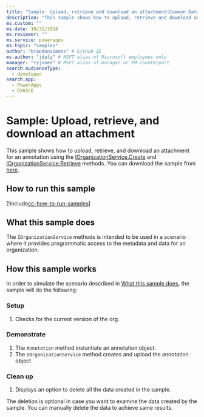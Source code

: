 ```yaml
---
title: "Sample: Upload, retrieve and download an attachment(Common Data Service) | Microsoft Docs" # Intent and product brand in a unique string of 43-59 chars including spaces
description: "This sample shows how to upload, retrieve and dowmload an atatchment" # 115-145 characters including spaces. This abstract displays in the search result.
ms.custom: ""
ms.date: 10/31/2018
ms.reviewer: ""
ms.service: powerapps
ms.topic: "samples"
author: "brandonsimons" # GitHub ID
ms.author: "jdaly" # MSFT alias of Microsoft employees only
manager: "ryjones" # MSFT alias of manager or PM counterpart
search.audienceType: 
  - developer
search.app: 
  - PowerApps
  - D365CE
---
```

# Sample: Upload, retrieve, and download an attachment

<!-- https://docs.microsoft.com/dynamics365/customer-engagement/developer/sample-upload-retrieve-download-attachment -->

This sample shows how to upload, retrieve, and download an attachment for an annotation using the [IOrganizationService.Create](https://docs.microsoft.com/dotnet/api/microsoft.xrm.sdk.iorganizationservice.create?view=dynamics-general-ce-9) and [IOrganizationService.Retrieve](https://docs.microsoft.com/dotnet/api/microsoft.xrm.sdk.iorganizationservice.retrieve?view=dynamics-general-ce-9) methods. You can download the sample from [here](https://github.com/Microsoft/PowerApps-Samples/tree/master/cds/orgsvc/C%23/URDAttachement).

## How to run this sample

[!include[cc-how-to-run-samples](../../includes/cc-how-to-run-samples.md)]


## What this sample does

The `IOrganizationService` methods is intended to be used in a scenario where it provides programmatic access to the metadata and data for an organization.

## How this sample works

In order to simulate the scenario described in [What this sample does](#what-this-sample-does), the sample will do the following:

### Setup

1. Checks for the current version of the org.

### Demonstrate
1. The `Annotation` method instantiate an annotation object.
1. The `IOrganizationService` method creates and upload the annotation object

### Clean up

1. Displays an option to delete all the data created in the sample.

The deletion is optional in case you want to examine the data created by the sample. You can manually delete the data to achieve same results.
